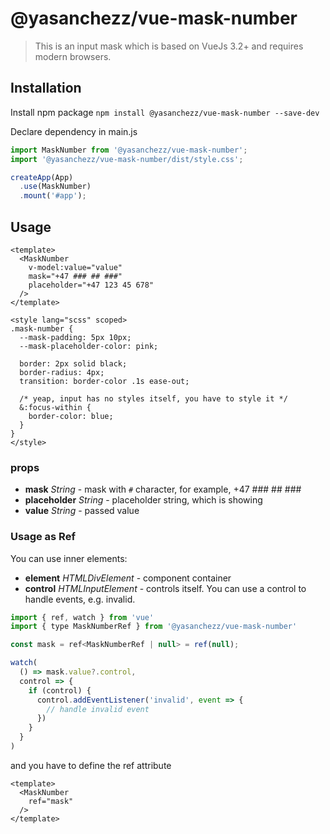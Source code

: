 # @yasanchezz/vue-mask-number

> This is an input mask which is based on VueJs 3.2+ and requires modern browsers.

## Installation

Install npm package
`npm install @yasanchezz/vue-mask-number --save-dev`

Declare dependency in main.js

``` js
import MaskNumber from '@yasanchezz/vue-mask-number';
import '@yasanchezz/vue-mask-number/dist/style.css';

createApp(App)
  .use(MaskNumber)
  .mount('#app');
```

## Usage

``` vue
<template>
  <MaskNumber
    v-model:value="value"
    mask="+47 ### ## ###"
    placeholder="+47 123 45 678"
  />
</template>

<style lang="scss" scoped>
.mask-number {
  --mask-padding: 5px 10px;
  --mask-placeholder-color: pink;

  border: 2px solid black;
  border-radius: 4px;
  transition: border-color .1s ease-out;

  /* yeap, input has no styles itself, you have to style it */
  &:focus-within {
    border-color: blue;
  }
}
</style>
```

### props
* __mask__ *String* - mask with `#` character, for example, +47 ### ## ###
* __placeholder__ *String* - placeholder string, which is showing
* __value__ *String* - passed value

### Usage as Ref
You can use inner elements:

* __element__ *HTMLDivElement* - component container
* __control__ *HTMLInputElement* - controls itself. You can use a control to handle events, e.g. invalid.

``` js
import { ref, watch } from 'vue'
import { type MaskNumberRef } from '@yasanchezz/vue-mask-number'

const mask = ref<MaskNumberRef | null> = ref(null);

watch(
  () => mask.value?.control,
  control => {
    if (control) {
      control.addEventListener('invalid', event => {
        // handle invalid event
      })
    }
  }
)
```

and you have to define the ref attribute
``` vue
<template>
  <MaskNumber
    ref="mask"
  />
</template>
```

